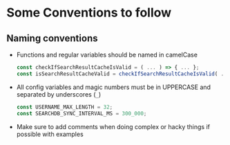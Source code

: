 # Some Conventions to follow

## Naming conventions
- Functions and regular variables should be named in camelCase
    ```typescript
    const checkIfSearchResultCacheIsValid = ( ... ) => { ... };
    const isSearchResultCacheValid = checkIfSearchResultCacheIsValid( ... );
    ```

- All config variables and magic numbers must be in UPPERCASE and separated by underscores (`_`)
    ```typescript
    const USERNAME_MAX_LENGTH = 32;
    const SEARCHDB_SYNC_INTERVAL_MS = 300_000;
    ```

- Make sure to add comments when doing complex or hacky things if possible with examples
